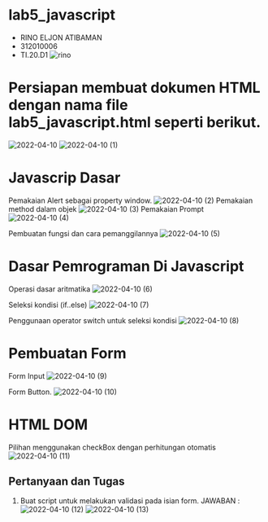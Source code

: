 # lab5_javascript
- RINO ELJON ATIBAMAN
- 312010006 
- TI.20.D1
![rino](https://user-images.githubusercontent.com/101688124/162601270-77ffdaae-298d-4eaa-9f8f-deb257d199c5.jpeg)

# Persiapan membuat dokumen HTML dengan nama file lab5_javascript.html seperti berikut.
![2022-04-10](https://user-images.githubusercontent.com/101688124/162590711-9e4f174e-f594-48e5-828f-2776f47c67f6.png)
![2022-04-10 (1)](https://user-images.githubusercontent.com/101688124/162590915-a17f0d9d-7fe9-47e7-9130-65f4bc0ec8d5.png)
# Javascrip Dasar
Pemakaian Alert sebagai property window.
![2022-04-10 (2)](https://user-images.githubusercontent.com/101688124/162598436-b797fa7a-c772-4a37-be66-063e33131e0f.png)
Pemakaian method dalam objek
![2022-04-10 (3)](https://user-images.githubusercontent.com/101688124/162598447-5e4b29c7-fd80-4876-adf2-22039949915b.png)
Pemakaian Prompt
![2022-04-10 (4)](https://user-images.githubusercontent.com/101688124/162598868-3367b594-139e-45f2-b828-57d2c68be37b.png)

Pembuatan fungsi dan cara pemanggilannya
![2022-04-10 (5)](https://user-images.githubusercontent.com/101688124/162599051-7af1687b-780f-4264-b0fe-987b1801fb0b.png)

# Dasar Pemrograman Di Javascript
Operasi dasar aritmatika
![2022-04-10 (6)](https://user-images.githubusercontent.com/101688124/162599362-a5175b0b-72c9-4e8d-925f-04ffcc3684ea.png)

Seleksi kondisi (if..else)
![2022-04-10 (7)](https://user-images.githubusercontent.com/101688124/162599566-f422b825-5169-4d14-83fa-cf7a540b20ec.png)

Penggunaan operator switch untuk seleksi kondisi
![2022-04-10 (8)](https://user-images.githubusercontent.com/101688124/162600007-cf296e5a-a054-42ed-8629-d15f456bb0ba.png)

# Pembuatan Form
Form Input
![2022-04-10 (9)](https://user-images.githubusercontent.com/101688124/162600292-47ed3549-2ced-46c1-a5ec-d2e580a04c30.png)

Form Button.
![2022-04-10 (10)](https://user-images.githubusercontent.com/101688124/162600607-cb536901-8479-46e9-ae54-5a13f762c760.png)

# HTML DOM
Pilihan menggunakan checkBox dengan perhitungan otomatis
![2022-04-10 (11)](https://user-images.githubusercontent.com/101688124/162600947-47715c12-f110-4487-b163-f3bda0b7f31a.png)


## Pertanyaan dan Tugas
1. Buat script untuk melakukan validasi pada isian form.
JAWABAN :
![2022-04-10 (12)](https://user-images.githubusercontent.com/101688124/162601223-8a66b01e-adc2-4372-a0b2-5df741ca6a1c.png)
![2022-04-10 (13)](https://user-images.githubusercontent.com/101688124/162601258-bdd578d9-3333-4888-b452-77e5ab3e73a9.png)







